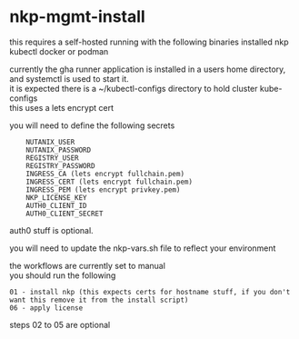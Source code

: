# nkp-mgmt-install

this requires a self-hosted running with the following binaries installed
    nkp
    kubectl
    docker or podman

currently the gha runner application is installed in a users home directory, and systemctl is used to start it. <br>
it is expected there is a ~/kubectl-configs directory to hold cluster kube-configs<br>
this uses a lets encrypt cert

you will need to define the following secrets
```
    NUTANIX_USER
    NUTANIX_PASSWORD
    REGISTRY_USER
    REGISTRY_PASSWORD
    INGRESS_CA (lets encrypt fullchain.pem)
    INGRESS_CERT (lets encrypt fullchain.pem)
    INGRESS_PEM (lets encrypt privkey.pem)
    NKP_LICENSE_KEY
    AUTH0_CLIENT_ID
    AUTH0_CLIENT_SECRET
```
auth0 stuff is optional.

you will need to update the nkp-vars.sh file to reflect your environment

the workflows are currently set to manual <br>
you should run the following
```
01 - install nkp (this expects certs for hostname stuff, if you don't want this remove it from the install script)
06 - apply license
```
steps 02 to 05 are optional
